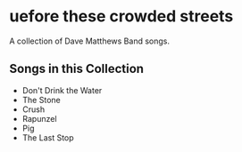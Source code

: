 # uefore these crowded streets

A collection of Dave Matthews Band songs.

## Songs in this Collection

- Don't Drink the Water
- The Stone
- Crush
- Rapunzel
- Pig
- The Last Stop
